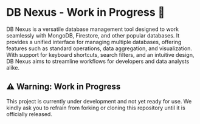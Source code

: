 # DB Nexus - Work in Progress 🚧

DB Nexus is a versatile database management tool designed to work seamlessly with MongoDB, Firestore, and other popular databases. It provides a unified interface for managing multiple databases, offering features such as standard operations, data aggregation, and visualization. With support for keyboard shortcuts, search filters, and an intuitive design, DB Nexus aims to streamline workflows for developers and data analysts alike.

## ⚠️ Warning: Work in Progress

This project is currently under development and not yet ready for use. We kindly ask you to refrain from forking or cloning this repository until it is officially released.